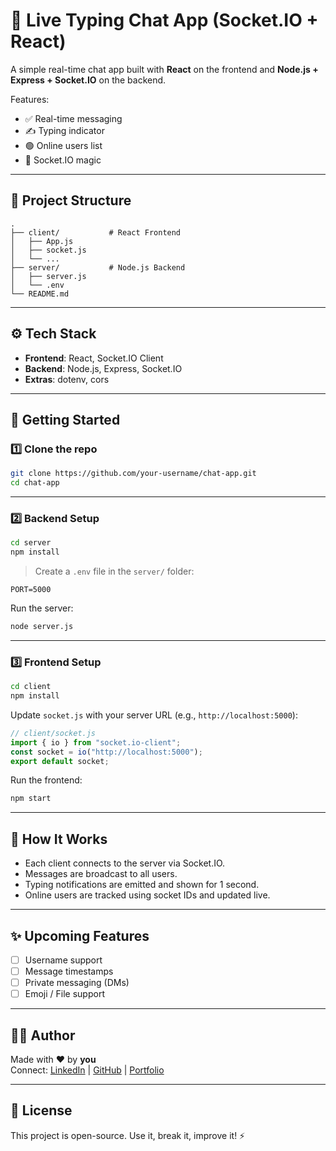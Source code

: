 # 💬 Live Typing Chat App (Socket.IO + React)

A simple real-time chat app built with **React** on the frontend and **Node.js + Express + Socket.IO** on the backend.

Features:
- ✅ Real-time messaging
- ✍️ Typing indicator
- 🟢 Online users list
- 🚀 Socket.IO magic

---

## 📁 Project Structure

```
.
├── client/           # React Frontend
│   ├── App.js
│   ├── socket.js
│   └── ...
├── server/           # Node.js Backend
│   ├── server.js
│   └── .env
└── README.md
```

---

## ⚙️ Tech Stack

- **Frontend**: React, Socket.IO Client
- **Backend**: Node.js, Express, Socket.IO
- **Extras**: dotenv, cors

---

## 🚀 Getting Started

### 1️⃣ Clone the repo
```bash
git clone https://github.com/your-username/chat-app.git
cd chat-app
```

---

### 2️⃣ Backend Setup

```bash
cd server
npm install
```

> Create a `.env` file in the `server/` folder:
```
PORT=5000
```

Run the server:
```bash
node server.js
```

---

### 3️⃣ Frontend Setup

```bash
cd client
npm install
```

Update `socket.js` with your server URL (e.g., `http://localhost:5000`):
```js
// client/socket.js
import { io } from "socket.io-client";
const socket = io("http://localhost:5000");
export default socket;
```

Run the frontend:
```bash
npm start
```

---

## 🧠 How It Works

- Each client connects to the server via Socket.IO.
- Messages are broadcast to all users.
- Typing notifications are emitted and shown for 1 second.
- Online users are tracked using socket IDs and updated live.

---

## ✨ Upcoming Features

- [ ] Username support
- [ ] Message timestamps
- [ ] Private messaging (DMs)
- [ ] Emoji / File support

---

## 🧑‍💻 Author

Made with ❤️ by **you**  
Connect: [LinkedIn](#) | [GitHub](#) | [Portfolio](#)

---

## 📜 License

This project is open-source. Use it, break it, improve it! ⚡